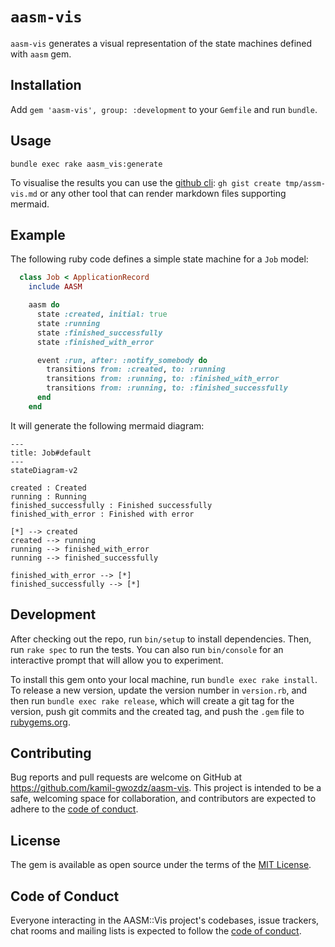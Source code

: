 # `aasm-vis`

`aasm-vis` generates a visual representation of the state machines defined with `aasm` gem.

## Installation

Add `gem 'aasm-vis', group: :development` to your `Gemfile` and run `bundle`.

## Usage

`bundle exec rake aasm_vis:generate`

To visualise the results you can use the [github cli](https://cli.github.com/): `gh gist create tmp/assm-vis.md` or any other tool that can render markdown files supporting mermaid.

## Example

The following ruby code defines a simple state machine for a `Job` model:
```ruby
  class Job < ApplicationRecord
    include AASM

    aasm do
      state :created, initial: true
      state :running
      state :finished_successfully
      state :finished_with_error

      event :run, after: :notify_somebody do
        transitions from: :created, to: :running
        transitions from: :running, to: :finished_with_error
        transitions from: :running, to: :finished_successfully
      end
    end
```

It will generate the following mermaid diagram:

```mermaid
---
title: Job#default
---
stateDiagram-v2

created : Created
running : Running
finished_successfully : Finished successfully
finished_with_error : Finished with error
  
[*] --> created
created --> running
running --> finished_with_error
running --> finished_successfully

finished_with_error --> [*]
finished_successfully --> [*]
```

## Development

After checking out the repo, run `bin/setup` to install dependencies. Then, run `rake spec` to run the tests. You can also run `bin/console` for an interactive prompt that will allow you to experiment.

To install this gem onto your local machine, run `bundle exec rake install`. To release a new version, update the version number in `version.rb`, and then run `bundle exec rake release`, which will create a git tag for the version, push git commits and the created tag, and push the `.gem` file to [rubygems.org](https://rubygems.org).

## Contributing

Bug reports and pull requests are welcome on GitHub at https://github.com/kamil-gwozdz/aasm-vis. This project is intended to be a safe, welcoming space for collaboration, and contributors are expected to adhere to the [code of conduct](https://github.com/[USERNAME]/aasm-vis/blob/main/CODE_OF_CONDUCT.md).

## License

The gem is available as open source under the terms of the [MIT License](https://opensource.org/licenses/MIT).

## Code of Conduct

Everyone interacting in the AASM::Vis project's codebases, issue trackers, chat rooms and mailing lists is expected to follow the [code of conduct](https://github.com/[USERNAME]/aasm-vis/blob/main/CODE_OF_CONDUCT.md).

